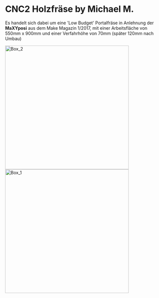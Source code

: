 # CNC2 Holzfräse by Michael M.

Es handelt sich dabei um eine 'Low Budget' Portalfräse in Anlehnung der <b>MaXYposi</b> aus dem Make Magazin 1/2017, mit einer Arbeitsfläche von 550mm x 900mm und einer Verfahrhöhe von 70mm (später 120mm nach Umbau)

<img width="400" alt="Box_2" src="https://user-images.githubusercontent.com/42463588/126619607-593ac9c1-d0a9-4283-843b-035fd4263459.jpg"><img width="400" alt="Box_1" src="https://user-images.githubusercontent.com/42463588/126619556-e53ee3de-4409-4855-93c3-0f16d925f3c9.jpg">

